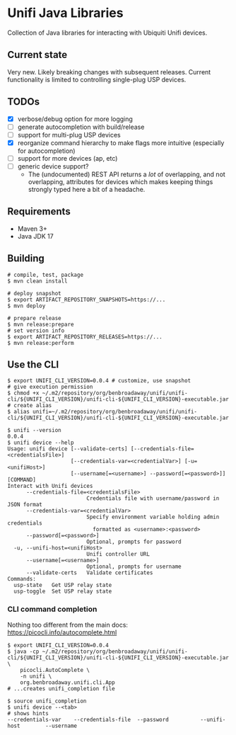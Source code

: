 # Unifi Java Libraries

Collection of Java libraries for interacting with Ubiquiti Unifi devices.

## Current state

Very new. Likely breaking changes with subsequent releases. Current functionality
is limited to controlling single-plug USP devices.

## TODOs

- [X] verbose/debug option for more logging
- [ ] generate autocompletion with build/release
- [ ] support for multi-plug USP devices
- [X] reorganize command hierarchy to make flags more intuitive (especially for autocompletion)
- [ ] support for more devices (ap, etc)
- [ ] generic device support?
    - The (undocumented) REST API returns a _lot_ of
      overlapping, and not overlapping, attributes for devices
      which makes keeping things strongly typed here a bit of a
      headache.

## Requirements

- Maven 3+
- Java JDK 17

## Building

```shell
# compile, test, package
$ mvn clean install
```

```shell
# deploy snapshot
$ export ARTIFACT_REPOSITORY_SNAPSHOTS=https://...
$ mvn deploy
```

```shell
# prepare release
$ mvn release:prepare
# set version info
$ export ARTIFACT_REPOSITORY_RELEASES=https://...
$ mvn release:perform
```

## Use the CLI

```shell
$ export UNIFI_CLI_VERSION=0.0.4 # customize, use snapshot
# give execution permission
$ chmod +x ~/.m2/repository/org/benbroadaway/unifi/unifi-cli/${UNIFI_CLI_VERSION}/unifi-cli-${UNIFI_CLI_VERSION}-executable.jar
# create alias
$ alias unifi=~/.m2/repository/org/benbroadaway/unifi/unifi-cli/${UNIFI_CLI_VERSION}/unifi-cli-${UNIFI_CLI_VERSION}-executable.jar

$ unifi --version
0.0.4
$ unifi device --help
Usage: unifi device [--validate-certs] [--credentials-file=<credentialsFile>]
                    [--credentials-var=<credentialVar>] [-u=<unifiHost>]
                    [--username[=<username>] --password[=<password>]] [COMMAND]
Interact with Unifi devices
      --credentials-file=<credentialsFile>
                         Credentials file with username/password in JSON format
      --credentials-var=<credentialVar>
                         Specify environment variable holding admin credentials
                           formatted as <username>:<password>
      --password[=<password>]
                         Optional, prompts for password
  -u, --unifi-host=<unifiHost>
                         Unifi controller URL
      --username[=<username>]
                         Optional, prompts for username
      --validate-certs   Validate certificates
Commands:
  usp-state   Get USP relay state
  usp-toggle  Set USP relay state
```

### CLI command completion

Nothing too different from the main docs: https://picocli.info/autocomplete.html

```shell
$ export UNIFI_CLI_VERSION=0.0.4
$ java -cp ~/.m2/repository/org/benbroadaway/unifi/unifi-cli/${UNIFI_CLI_VERSION}/unifi-cli-${UNIFI_CLI_VERSION}-executable.jar \
    picocli.AutoComplete \
    -n unifi \
    org.benbroadaway.unifi.cli.App
# ...creates unifi_completion file

$ source unifi_completion
$ unifi device --<tab>
# shows hints
--credentials-var    --credentials-file  --password          --unifi-host        --username
```
